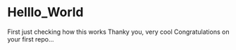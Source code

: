 # Helllo_World
First
just checking how this works
Thanky you, very cool
Congratulations on your first repo...
